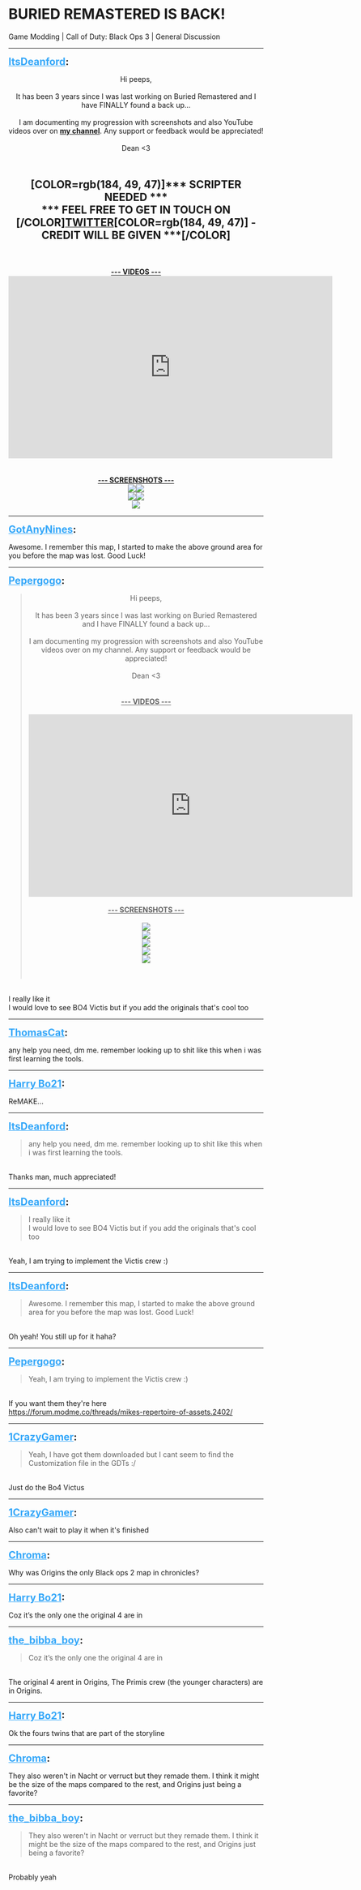 # BURIED REMASTERED IS BACK!
Game Modding | Call of Duty: Black Ops 3 | General Discussion

---
<strong style="font-size: 1.4em;"><span style="text-decoration: underline;text-decoration-color: #34a7f9;"><span style="color:#34a7f9;">ItsDeanford</span></span>:</strong>

<p><p style="text-align:center;">Hi peeps,<br /><br />It has been 3 years since I was last working on Buried Remastered and I have FINALLY found a back up...<br /><br />I am documenting my progression with screenshots and also YouTube videos over on <a href="https://www.youtube.com/channel/UCegvQwVDa7gpds0txpGqCXg"><strong>my channel</strong></a>. Any support or feedback would be appreciated!<br /><br />Dean &lt;3<br /><br /><br /><br /><strong><span style="font-size:1.5em;">[COLOR=rgb(184, 49, 47)]*** SCRIPTER NEEDED ***<br />*** FEEL FREE TO GET IN TOUCH ON [/COLOR]</span></strong><a href="https://twitter.com/IAmDeanford"><strong><span style="font-size:1.5em;">TWITTER</span></strong></a><strong><span style="font-size:1.5em;">[COLOR=rgb(184, 49, 47)] - CREDIT WILL BE GIVEN ***[/COLOR]</span><br /><br /><br /><br /><span style="text-decoration: underline">--- VIDEOS ---</span></strong><br />
<iframe type="text/html" width="640" height="360" src="https://www.youtube.com/embed/t0RhvP0WHjM" frameborder="0"></iframe><br />
<br /><br /><span style="text-decoration: underline"><strong>--- SCREENSHOTS ---</strong></span><br />
<span style="text-decoration: underline"><strong><img style="max-width: 500px;" src="{{ '/wiki/threads/assets/a.715.jpg' | relative_url }}"><img style="max-width: 500px;" src="{{ '/wiki/threads/assets/a.713.png' | relative_url }}"><br /><img style="max-width: 500px;" src="{{ '/wiki/threads/assets/a.714.png' | relative_url }}"><img style="max-width: 500px;" src="{{ '/wiki/threads/assets/a.712.jpg' | relative_url }}"><br /><img style="max-width: 500px;" src="{{ '/wiki/threads/assets/a.711.jpg' | relative_url }}"></strong></span><br />
</p></p>

---
<strong style="font-size: 1.4em;"><span style="text-decoration: underline;text-decoration-color: #34a7f9;"><span style="color:#34a7f9;">GotAnyNines</span></span>:</strong>

<p>Awesome. I remember this map, I started to make the above ground area for you before the map was lost. Good Luck!</p>

---
<strong style="font-size: 1.4em;"><span style="text-decoration: underline;text-decoration-color: #34a7f9;"><span style="color:#34a7f9;">Pepergogo</span></span>:</strong>

<p><blockquote><p style="text-align:center;">Hi peeps,<br /><br />It has been 3 years since I was last working on Buried Remastered and I have FINALLY found a back up...<br /><br />I am documenting my progression with screenshots and also YouTube videos over on my channel. Any support or feedback would be appreciated!<br /><br />Dean &lt;3<br /><br /><br /><strong><span style="text-decoration: underline">--- VIDEOS ---</span></strong><br /><br /><iframe type="text/html" width="640" height="360" src="https://www.youtube.com/embed/ueB4dO7j_CM:16" frameborder="0"></iframe><br /><br /><span style="text-decoration: underline"><strong>--- SCREENSHOTS ---<br /><br /><img style="max-width: 500px;" src="{{ '/wiki/threads/assets/a.715.jpg' | relative_url }}"><br /><img style="max-width: 500px;" src="{{ '/wiki/threads/assets/a.713.png' | relative_url }}"><br /><img style="max-width: 500px;" src="{{ '/wiki/threads/assets/a.714.png' | relative_url }}"><br /><img style="max-width: 500px;" src="{{ '/wiki/threads/assets/a.712.jpg' | relative_url }}"><br /><img style="max-width: 500px;" src="{{ '/wiki/threads/assets/a.711.jpg' | relative_url }}"></strong></span></p><br /></blockquote><br />I really like it<br />I would love to see BO4 Victis but if you add the originals that&#39;s cool too</p>

---
<strong style="font-size: 1.4em;"><span style="text-decoration: underline;text-decoration-color: #34a7f9;"><span style="color:#34a7f9;">ThomasCat</span></span>:</strong>

<p>any help you need, dm me. remember looking up to shit like this when i was first learning the tools.</p>

---
<strong style="font-size: 1.4em;"><span style="text-decoration: underline;text-decoration-color: #34a7f9;"><span style="color:#34a7f9;">Harry Bo21</span></span>:</strong>

<p>ReMAKE...</p>

---
<strong style="font-size: 1.4em;"><span style="text-decoration: underline;text-decoration-color: #34a7f9;"><span style="color:#34a7f9;">ItsDeanford</span></span>:</strong>

<p><blockquote>any help you need, dm me. remember looking up to shit like this when i was first learning the tools.<br /></blockquote><br />Thanks man, much appreciated!</p>

---
<strong style="font-size: 1.4em;"><span style="text-decoration: underline;text-decoration-color: #34a7f9;"><span style="color:#34a7f9;">ItsDeanford</span></span>:</strong>

<p><blockquote>I really like it<br />I would love to see BO4 Victis but if you add the originals that&#39;s cool too<br /></blockquote><br />Yeah, I am trying to implement the Victis crew :)</p>

---
<strong style="font-size: 1.4em;"><span style="text-decoration: underline;text-decoration-color: #34a7f9;"><span style="color:#34a7f9;">ItsDeanford</span></span>:</strong>

<p><blockquote>Awesome. I remember this map, I started to make the above ground area for you before the map was lost. Good Luck!<br /></blockquote><br />Oh yeah! You still up for it haha?</p>

---
<strong style="font-size: 1.4em;"><span style="text-decoration: underline;text-decoration-color: #34a7f9;"><span style="color:#34a7f9;">Pepergogo</span></span>:</strong>

<p><blockquote>Yeah, I am trying to implement the Victis crew :)<br /></blockquote><br />If you want them they&#39;re here<br /><a href="https://forum.modme.co/threads/mikes-repertoire-of-assets.2402/">https://forum.modme.co/threads/mikes-repertoire-of-assets.2402/</a></p>

---
<strong style="font-size: 1.4em;"><span style="text-decoration: underline;text-decoration-color: #34a7f9;"><span style="color:#34a7f9;">1CrazyGamer</span></span>:</strong>

<p><blockquote>Yeah, I have got them downloaded but I cant seem to find the Customization file in the GDTs :/<br /></blockquote><br />Just do the Bo4 Victus</p>

---
<strong style="font-size: 1.4em;"><span style="text-decoration: underline;text-decoration-color: #34a7f9;"><span style="color:#34a7f9;">1CrazyGamer</span></span>:</strong>

<p>Also can&#39;t wait to play it when it&#39;s finished</p>

---
<strong style="font-size: 1.4em;"><span style="text-decoration: underline;text-decoration-color: #34a7f9;"><span style="color:#34a7f9;">Chroma</span></span>:</strong>

<p>Why was Origins the only Black ops 2 map in chronicles?</p>

---
<strong style="font-size: 1.4em;"><span style="text-decoration: underline;text-decoration-color: #34a7f9;"><span style="color:#34a7f9;">Harry Bo21</span></span>:</strong>

<p>Coz it’s the only one the original 4 are in</p>

---
<strong style="font-size: 1.4em;"><span style="text-decoration: underline;text-decoration-color: #34a7f9;"><span style="color:#34a7f9;">the_bibba_boy</span></span>:</strong>

<p><blockquote>Coz it’s the only one the original 4 are in<br /></blockquote><br />The original 4 arent in Origins, The Primis crew (the younger characters) are in Origins.</p>

---
<strong style="font-size: 1.4em;"><span style="text-decoration: underline;text-decoration-color: #34a7f9;"><span style="color:#34a7f9;">Harry Bo21</span></span>:</strong>

<p>Ok the fours twins that are part of the storyline</p>

---
<strong style="font-size: 1.4em;"><span style="text-decoration: underline;text-decoration-color: #34a7f9;"><span style="color:#34a7f9;">Chroma</span></span>:</strong>

<p>They also weren&#39;t in Nacht or verruct but they remade them. I think it might be the size of the maps compared to the rest, and Origins just being a favorite?</p>

---
<strong style="font-size: 1.4em;"><span style="text-decoration: underline;text-decoration-color: #34a7f9;"><span style="color:#34a7f9;">the_bibba_boy</span></span>:</strong>

<p><blockquote>They also weren&#39;t in Nacht or verruct but they remade them. I think it might be the size of the maps compared to the rest, and Origins just being a favorite?<br /></blockquote><br />Probably yeah</p>
